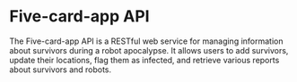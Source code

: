 # Five-card-app API

The Five-card-app  API is a RESTful web service for managing information about survivors during a robot apocalypse. It allows users to add survivors, update their locations, flag them as infected, and retrieve various reports about survivors and robots.
